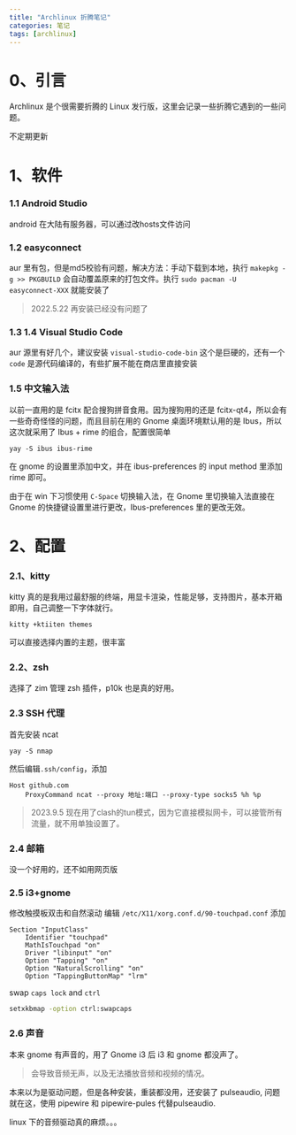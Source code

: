 ```yaml
---
title: "Archlinux 折腾笔记"
categories: 笔记
tags: [archlinux]
---
```


# 0、引言

Archlinux 是个很需要折腾的 Linux 发行版，这里会记录一些折腾它遇到的一些问题。

不定期更新

# 1、软件

### 1.1 Android Studio

android 在大陆有服务器，可以通过改hosts文件访问

### 1.2 easyconnect

aur 里有包，但是md5校验有问题，解决方法：手动下载到本地，执行 `makepkg -g >> PKGBUILD` 会自动覆盖原来的打包文件。执行
`sudo pacman -U easyconnect-XXX` 就能安装了

> 2022.5.22 再安装已经没有问题了

### 1.3 1.4 Visual Studio Code

aur 源里有好几个，建议安装 `visual-studio-code-bin` 这个是巨硬的，还有一个 `code` 是源代码编译的，有些扩展不能在商店里直接安装

### 1.5 中文输入法

以前一直用的是 fcitx 配合搜狗拼音食用。因为搜狗用的还是 fcitx-qt4，所以会有一些奇奇怪怪的问题，而且目前在用的 Gnome 桌面环境默认用的是 Ibus，所以这次就采用了 Ibus + rime 的组合，配置很简单

```shell
yay -S ibus ibus-rime
```

在 gnome 的设置里添加中文，并在 ibus-preferences 的 input method 里添加 rime 即可。

由于在 win 下习惯使用 `C-Space` 切换输入法，在 Gnome 里切换输入法直接在 Gnome 的快捷键设置里进行更改，Ibus-preferences 里的更改无效。



# 2、配置

### 2.1、kitty

kitty 真的是我用过最舒服的终端，用显卡渲染，性能足够，支持图片，基本开箱即用，自己调整一下字体就行。

```shell
kitty +ktiiten themes
```

可以直接选择内置的主题，很丰富

### 2.2、zsh

选择了 zim 管理 zsh 插件，p10k 也是真的好用。

### 2.3 SSH 代理

首先安装 ncat

```shell
yay -S nmap
```

然后编辑`.ssh/config`，添加

```shell
Host github.com
    ProxyCommand ncat --proxy 地址:端口 --proxy-type socks5 %h %p
```
> 2023.9.5 现在用了clash的tun模式，因为它直接模拟网卡，可以接管所有流量，就不用单独设置了。

### 2.4 邮箱

没一个好用的，还不如用网页版

### 2.5 i3+gnome

修改触摸板双击和自然滚动
编辑 `/etc/X11/xorg.conf.d/90-touchpad.conf`
添加

```shell
Section "InputClass"
	Identifier "touchpad"
	MathIsTouchpad "on"
	Driver "libinput" "on"
	Option "Tapping" "on"
	Option "NaturalScrolling" "on"
	Option "TappingButtonMap" "lrm"
```

swap `caps lock` and `ctrl`

```sh
setxkbmap -option ctrl:swapcaps
```

### 2.6 声音

本来 gnome 有声音的，用了 Gnome i3 后 i3 和 gnome 都没声了。

> 会导致音频无声，以及无法播放音频和视频的情况。

本来以为是驱动问题，但是各种安装，重装都没用，还安装了 pulseaudio, 问题就在这，使用 pipewire 和 pipewire-pules 代替pulseaudio.

linux 下的音频驱动真的麻烦。。。